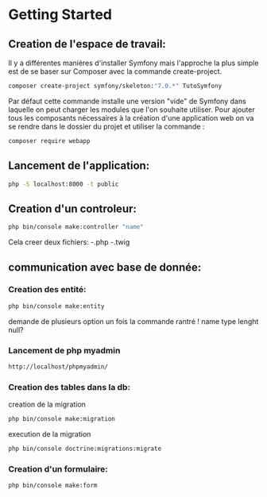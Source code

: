 # Getting Started

## Creation de l'espace de travail:

Il y a différentes manières d'installer Symfony mais l'approche la plus simple est de se baser sur Composer avec la commande create-project.

```bash
composer create-project symfony/skeleton:"7.0.*" TutoSymfony
```

Par défaut cette commande installe une version "vide" de Symfony dans laquelle on peut charger les modules que l'on souhaite utiliser. Pour ajouter tous les composants nécessaires à la création d'une application web on va se rendre dans le dossier du projet et utiliser la commande :

```bash
composer require webapp
```

## Lancement de l'application:

```bash
php -S localhost:8000 -t public
```

## Creation d'un controleur:

```bash
php bin/console make:controller "name"
```

Cela creer deux fichiers:
-.php
-.twig

## communication avec base de donnée:

### Creation des entité:

```bash
php bin/console make:entity
```

demande de plusieurs option un fois la commande rantré !
name
type
lenght
null?

### Lancement de php myadmin

```bash
http://localhost/phpmyadmin/
```

### Creation des tables dans la db:

creation de la migration

```bash
php bin/console make:migration
```

execution de la migration

```bash
php bin/console doctrine:migrations:migrate
```

### Creation d'un formulaire:

```bash
php bin/console make:form
```
